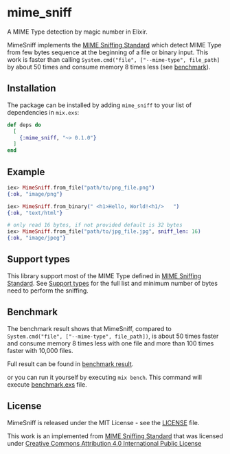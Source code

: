 # mime_sniff

A MIME Type detection by magic number in Elixir.

MimeSniff implements the [MIME Sniffing Standard](https://mimesniff.spec.whatwg.org) which detect MIME Type from few bytes sequence at the beginning of a file or binary input. This work is faster than calling `System.cmd("file", ["--mime-type", file_path]` by about 50 times and consume memory 8 times less (see [benchmark](#benchmark)).

## Installation

The package can be installed by adding `mime_sniff` to your list of dependencies in `mix.exs`:

```elixir
def deps do
  [
    {:mime_sniff, "~> 0.1.0"}
  ]
end
```

## Example

``` elixir
iex> MimeSniff.from_file("path/to/png_file.png")
{:ok, "image/png"}

iex> MimeSniff.from_binary(" <h1>Hello, World!<h1/>   ")
{:ok, "text/html"}

# only read 16 bytes, if not provided default is 32 bytes
iex> MimeSniff.from_file("path/to/jpg_file.jpg", sniff_len: 16)
{:ok, "image/jpeg"}
```

## Support types

This library support most of the MIME Type defined in [MIME Sniffing Standard](https://mimesniff.spec.whatwg.org). See [Support types](/docs/support_types.md) for the full list and minimum number of bytes need to perform the sniffing.

## Benchmark

The benchmark result shows that MimeSniff, compared to `System.cmd("file", ["--mime-type", file_path])`, is about 50 times faster and consume memory 8 times less with one file and more than 100 times faster with 10,000 files.

Full result can be found in [benchmark result](https://github.com/cchaiyatad/mime_sniff/docs/bench_result).

or you can run it yourself by executing `mix bench`. This command will execute [benchmark.exs](support/benchmark.exs) file.

## License

MimeSniff is released under the MIT License - see the [LICENSE](LICENSE.md) file.

This work is an implemented from [MIME Sniffing Standard](https://mimesniff.spec.whatwg.org) that was licensed under [Creative Commons Attribution 4.0 International Public License](https://creativecommons.org/licenses/by/4.0/)
